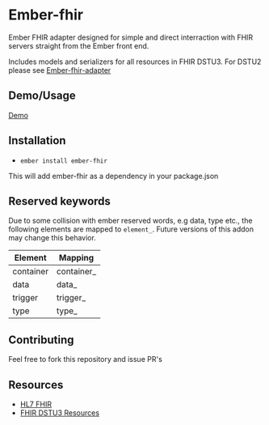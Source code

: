 # Ember-fhir

Ember FHIR adapter designed for simple and direct interraction with FHIR servers straight from the Ember front end.

Includes models and serializers for all resources in FHIR DSTU3. For DSTU2 please see
[Ember-fhir-adapter](https://github.com/intervention-engine/ember-fhir-adapter)

## Demo/Usage

[Demo](http://demo.ember-fhir.com)

## Installation
* `ember install ember-fhir`

This will add ember-fhir as a dependency in your package.json

## Reserved keywords

Due to some collision with ember reserved words, e.g data, type etc., the following elements are mapped to `element_`. Future versions of this addon may change this behavior.

| Element | Mapping |
| --- | --- |
| container | container_ |
| data | data_ |
| trigger | trigger_ |
| type | type_ |

## Contributing

Feel free to fork this repository and issue PR's

## Resources

* [HL7 FHIR](http://hl7.org/fhir/)
* [FHIR DSTU3 Resources](http://hl7.org/fhir/resourcelist.html)
